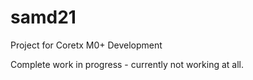 # samd21
Project for Coretx M0+ Development

Complete work in progress - currently not working at all. 
